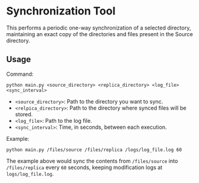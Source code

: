# Synchronization Tool

This performs a periodic one-way synchronization of a selected directory, maintaining an exact copy of the directories and files present in the Source directory.

## Usage

Command:

`python main.py <source_directory> <replica_directory> <log_file> <sync_interval>`

- `<source_directory>`: Path to the directory you want to sync.
- `<relpica_directory>`: Path to the directory where synced files will be stored.
- `<log_file>`: Path to the log file.
- `<sync_interval>`: Time, in seconds, between each execution.

Example:

`python main.py /files/source /files/replica /logs/log_file.log 60`

The example above would sync the contents from `/files/source` into `/files/replica` every `60` seconds, keeping modification logs at `logs/log_file.log`.